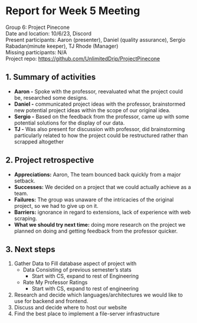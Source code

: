 # **Report for Week 5 Meeting**
Group 6: Project Pinecone<br>
Date and location: 10/6/23, Discord<br>
Present participants: Aaron (presenter), Daniel (quality assurance), Sergio Rabadan(minute keeper), TJ Rhode (Manager)<br>
Missing participants: N/A<br>
Project repo: https://github.com/UnlimitedDrip/ProjectPinecone<br>
## **1. Summary of activities**
- **Aaron -** Spoke with the professor, reevaluated what the project could be, researched some designs. 
- **Daniel -** communicated project ideas with the professor, brainstormed new potential project ideas within the scope of our original idea.
- **Sergio -** Based on the feedback from the professor, came up with some potential solutions for the display of our data.
- **TJ -** Was also present for discussion with professor, did brainstorming particularly related to how the project could be restructured rather than scrapped altogether
## **2. Project retrospective**
- **Appreciations:** Aaron, The team bounced back quickly from a major setback.
- **Successes:** We decided on a project that we could actually achieve as a team. 
- **Failures:** The group was unaware of the intricacies of the original project, so we had to give up on it. 
- **Barriers:** ignorance in regard to extensions, lack of experience with web scraping. 
- **What we should try next time:** doing more research on the project we planned on doing and getting feedback from the professor quicker. 
## **3. Next steps**
1. Gather Data to Fill database aspect of project with
      -   Data Consisting of previous semester’s stats
             -  Start with CS, expand to rest of Engineering
      -   Rate My Professor Ratings
             -  Start with CS, expand to rest of engineering
2. Research and decide which languages/architectures we would like to use for backend and frontend.
3. Discuss and decide where to host our website
4. Find the best place to implement a file-server infrastructure
